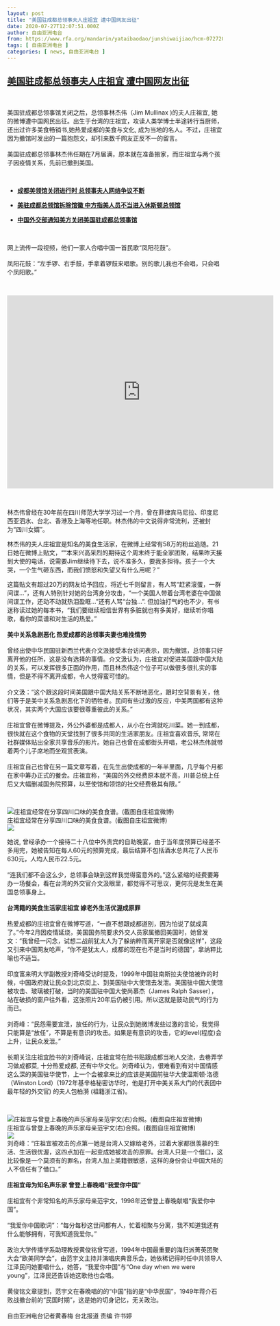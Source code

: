 ```yaml
---
layout: post
title: "美国驻成都总领事夫人庄祖宜 遭中国网友出征"
date: 2020-07-27T12:07:51.000Z
author: 自由亚洲电台
from: https://www.rfa.org/mandarin/yataibaodao/junshiwaijiao/hcm-07272020072041.html
tags: [ 自由亚洲电台 ]
categories: [ news, 自由亚洲电台 ]
---
```

<!--1595851671000-->
[美国驻成都总领事夫人庄祖宜 遭中国网友出征](https://www.rfa.org/mandarin/yataibaodao/junshiwaijiao/hcm-07272020072041.html)
------

<div>
<p> </p><p>美国驻成都总领事馆关闭之后，总领事林杰伟（Jim Mullinax )的夫人庄祖宜, 她的微博遭中国网民出征。出生于台湾的庄祖宜，攻读人类学博士半途转行当厨师，还出过许多美食畅销书,她热爱成都的美食与文化, 成为当地的名人。不过，庄祖宜因为撤馆时发出的一篇抱怨文，却引来数千网友正反不一的留言。<br/><br/>美国驻成都总领事林杰伟任期在7月届满，原本就在准备搬家，而庄祖宜与两个孩子因疫情关系，先前已撤到美国。</p><p> </p><ul><li><a class="external-link" href="http://www.rfa.org/mandarin/Xinwen/9-07262020161347.html"><b>成<span class="external-link">都美领馆关闭进行时 总领事夫人网络争议不断</span></b></a></li></ul><ul><li><b><a class="external-link" href="http://www.rfa.org/mandarin/Xinwen/5-07252020122052.html">美驻成都总领馆拆除馆徽 中方指美人员不当进入休斯顿总领馆</a></b></li></ul><ul><li><b><a class="external-link" href="http://www.rfa.org/mandarin/Xinwen/WUL0724A-07242020005106.html">中国外交部通知美方关闭美国驻成都总领事馆</a></b></li></ul><p> </p><p>网上流传一段视频，他们一家人合唱中国一首民歌“凤阳花鼓”。<br/><br/>凤阳花鼓：“左手锣、右手鼓，手拿着锣鼓来唱歌。别的歌儿我也不会唱，只会唱个凤阳歌。”</p><p> </p><p><iframe frameborder="0" height="450" scrolling="no" src="https://www.facebook.com/plugins/video.php?href=https%3A%2F%2Fwww.facebook.com%2FRFAChinese%2Fvideos%2F569450273732728%2F&amp;show_text=0&amp;width=622" width="622"></iframe></p><p> </p><p>林杰伟曾经在30年前在四川师范大学学习过一个月，曾在菲律宾马尼拉、印度尼西亚泗水、台北、香港及上海等地任职。林杰伟的中文说得非常流利，还被封为“四川女婿”。</p><p>林杰伟的夫人庄祖宜是知名的美食生活家，在微博上经常有58万的粉丝追随。21日她在微博上贴文，““本来兴高采烈的期待这个周末终于能全家团聚，结果昨天接到大使的电话，说需要Jim继续待下去，说不准多久，要我多担待。孩子一个大哭，一个生气砸东西，而我们愤怒和失望又有什么用呢？”</p><p>这篇贴文有超过20万的网友给予回应，将近七千则留言，有人骂“赶紧滚蛋，一群间谍…”，还有人特别针对她的台湾身分攻击，“一个美国人带着台湾老婆在中国做间谍工作，还动不动就热泪盈眶…”还有人骂“台独...”. 但加油打气的也不少，有书迷称读过她的每本书，“我们要继续相信世界有多脏就也有多美好，继续听你唱歌，看你的菜谱和对生活的热爱。”<br/><br/><b>美中关系急剧恶化 热爱成都的总领事夫妻也难挽情势</b><br/><br/>曾经出使中华民国驻新西兰代表介文汲接受本台访问表示，因为撤馆，总领事只好离开他的任所，这是没有选择的事情。介文汲认为，庄祖宜对促进美国跟中国大陆的关系，可以发挥很多正面的作用，而且林杰伟这个位子可以做很多很扎实的事情，但是不得不离开成都，令人觉得蛮可惜的。<br/><br/>介文汲：“这个跟这段时间美国跟中国大陆关系不断地恶化，跟时空背景有关，他们等于是美中关系急剧恶化下的牺牲者。民间有些过激的反应，中美两国都有这种状况，其实两个大国应该要很尊重彼此的关系。”<br/><br/>庄祖宜曾在微博提及，外公外婆都是成都人，从小在台湾就吃川菜。她一到成都，很快就在这个食物的天堂找到了很多共同的生活家朋友。庄祖宜喜欢音乐, 常常在社群媒体贴出全家共享音乐的影片。她自己也曾在成都街头开唱，老公林杰伟就带着两个儿子席地而坐观赏表演。<br/><br/>庄祖宜自己也曾在另一篇文章写着，在先生出使成都的一年半里面，几乎每个月都在家中筹办正式的餐会。庄祖宜称，“美国的外交经费原本就不高，川普总统上任后又大幅删减国务院预算，以至使馆和领馆的社交经费极其有限。”</p><p> </p><p><div class="image-inline captioned" style="width:1500px;"><div style="width:1500px;"><img alt="庄祖宜经常在分享四川口味的美食食谱。(截图自庄祖宜微博)" src="https://www.rfa.org/mandarin/yataibaodao/junshiwaijiao/hcm-07272020072041.html/2-3.jpg" title="庄祖宜经常在分享四川口味的美食食谱。(截图自庄祖宜微博)"/></div><div class="image-caption"><span style="width:1500px;">庄祖宜经常在分享四川口味的美食食谱。(截图自庄祖宜微博)</span><span class="copyright"> </span></div><div id="zoomattribute"><a class="single_image" href="/mandarin/yataibaodao/junshiwaijiao/hcm-07272020072041.html/2-3.jpg" title="庄祖宜经常在分享四川口味的美食食谱。(截图自庄祖宜微博)"><img src="/rfa_resources/graphics/icon-zoom.png"/></a></div></div></p><p>她说, 曾经承办一个接待二十八位中外贵宾的自助晚宴，由于当年度预算已经差不多用完，她被告知在每人60元的预算完成，最后结算不包括酒水总共花了人民币630元，人均人民币22.5元。<br/><br/>“连我们都不会这么少，总领事会缺到这样我觉得蛮意外的。”这么紧缩的经费要筹办一场餐会，看在台湾的外交官介文汲眼里，都觉得不可思议，更何况是发生在美国总领事身上。<br/><br/><b>台湾籍的美食生活家庄祖宜 嫁老外生活优渥成原罪</b><br/><br/>热爱成都的庄祖宜曾在微博写道，“一直不想跟成都道别，因为怕说了就成真了。”今年2月因疫情延烧，美国国务院要求外交人员家属撤回美国时，她曾发文：“我曾经一闪念，试想二战前犹太人为了躲纳粹而离开家是否就像这样”，这段又引来中国网友呛声，“你不是犹太人，成都的现在也不是当时的德国”，拿纳粹比喻也不适当。<br/><br/>印度富来明大学副教授刘奇峰受访时提及，1999年中国驻南斯拉夫使馆被炸的时候，中国政府就让民众到北京街上、到美国驻中大使馆去发泄。美国驻中国大使馆被攻击、玻璃被打破，当时的美国驻中国大使尚慕杰（James Ralph Sasser），站在破损的窗户往外看，这张照片20年后仍被引用。所以这就是鼓动民气的行为而已。<br/><br/>刘奇峰：“民怨需要宣泄，放任的行为，让民众到她微博发些过激的言论，我觉得只能算是“放任”，不算是有意识的攻击。如果是有意识的攻击，它的level(程度)会上升，让民众发泄。”<br/><br/>长期关注庄祖宜脸书的刘奇峰说，庄祖宜常在脸书贴跟成都当地人交流，去巷弄学习做成都菜, 十分热爱成都, 还有中华文化。刘奇峰认为，很难看到有对中国情感这么深的美国驻华使节，上一个会被拿来比的应该是美国前驻华大使温斯顿·洛德（Winston Lord）(1972年基辛格秘密访华时，他是打开中美关系大门的代表团中最年轻的外交官) 的夫人包柏漪 (祖籍浙江省)。</p><p> </p><p><div class="image-inline captioned" style="width:690px;"><div style="width:690px;"><img alt="庄祖宜与曾登上春晚的声乐家母亲范宇文(右)合照。(截图自庄祖宜微博)" src="https://www.rfa.org/mandarin/yataibaodao/junshiwaijiao/hcm-07272020072041.html/7c3f7547gy1ggw18wi2jsj218z0u0akn.jpg" title="庄祖宜与曾登上春晚的声乐家母亲范宇文(右)合照。(截图自庄祖宜微博)"/></div><div class="image-caption"><span style="width:690px;">庄祖宜与曾登上春晚的声乐家母亲范宇文(右)合照。(截图自庄祖宜微博)</span><span class="copyright"> </span></div><div id="zoomattribute"><a class="single_image" href="/mandarin/yataibaodao/junshiwaijiao/hcm-07272020072041.html/7c3f7547gy1ggw18wi2jsj218z0u0akn.jpg" title="庄祖宜与曾登上春晚的声乐家母亲范宇文(右)合照。(截图自庄祖宜微博)"><img src="/rfa_resources/graphics/icon-zoom.png"/></a></div></div>刘奇峰：“庄祖宜被攻击的点第一她是台湾人又嫁给老外，过着大家都很羡慕的生活、生活很优渥，这四点加在一起变成她被攻击的原罪。台湾人只是一个借口，这比较像是一个莫须有的罪名，台湾人加上美籍很敏感，这样的身份会让中国大陆的人不信任有了借口。”<br/><br/><b>庄祖宜母为知名声乐家 曾登上春晚唱“我爱你中国”<br/></b><br/>庄祖宜有个非常知名的声乐家母亲范宇文，1998年还曾登上春晚献唱“我爱你中国”。<br/><br/>“我爱你中国歌词”：“每分每秒这世间都有人，忙着相聚与分离，我不知道我还有什么能够拥有，可我知道我爱你。”<br/><br/>政治大学传播学系助理教授黄俊铭曾写道，1994年中国最重要的海归派菁英团聚大会“欧美同学会”，由范宇文主持并演唱庆典音乐会，她依稀记得时任中共领导人江泽民问她要唱什么，她答，“我爱你中国”与“One day when we were young”，江泽民还告诉她这歌他也会唱。<br/><br/>黄俊铭文章提到，范宇文在春晚唱的的“中国”指的是“中华民国”，1949年蒋介石败战撤台前的“民国时期”，这是她的切身记忆，无关政治。<br/><br/>自由亚洲电台记者黄春梅 台北报道 责编 许书婷</p>
</div>
